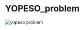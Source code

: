 # YOPESO_problem

![yopeso problem](https://user-images.githubusercontent.com/56337445/120122584-563b5300-c1b2-11eb-9cc4-905027a40db7.png)
